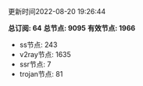 更新时间2022-08-20 19:26:44

**总订阅: 64**
**总节点: 9095**
**有效节点: 1966**
- ss节点: 243
- v2ray节点: 1635
- ssr节点: 7
- trojan节点: 81
